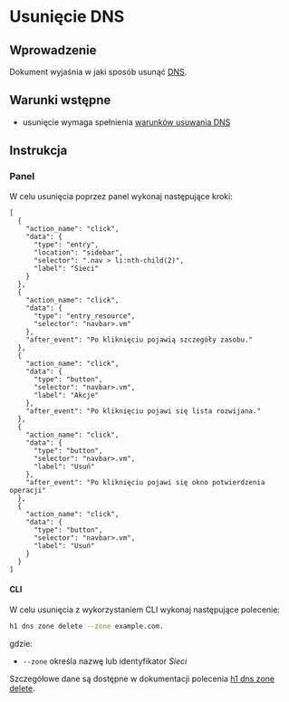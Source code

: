 # Usunięcie DNS

## Wprowadzenie

Dokument wyjaśnia w jaki sposób usunąć [DNS](/resource/networking/network.md).

## Warunki wstępne

* usunięcie wymaga spełnienia [warunków usuwania DNS](/resource/networking/network.md#usuwanie)

## Instrukcja

### Panel

W celu usunięcia poprzez panel wykonaj następujące kroki:

```guide
[
  {
    "action_name": "click",
    "data": {
      "type": "entry",
      "location": "sidebar",
      "selector": ".nav > li:nth-child(2)",
      "label": "Sieci"
    }
  },
  {
    "action_name": "click",
    "data": {
      "type": "entry_resource",
      "selector": "navbar>.vm"
    },
    "after_event": "Po kliknięciu pojawią szczegóły zasobu."
  },
  {
    "action_name": "click",
    "data": {
      "type": "button",
      "selector": "navbar>.vm",
      "label": "Akcje"
    },
    "after_event": "Po kliknięciu pojawi się lista rozwijana."
  },
  {
    "action_name": "click",
    "data": {
      "type": "button",
      "selector": "navbar>.vm",
      "label": "Usuń"
    },
    "after_event": "Po kliknięciu pojawi się okno potwierdzenia operacji"
  },
  {
    "action_name": "click",
    "data": {
      "type": "button",
      "selector": "navbar>.vm",
      "label": "Usuń"
    }
  }
]
```

#### CLI

W celu usunięcia z wykorzystaniem CLI wykonaj następujące polecenie:

```bash
h1 dns zone delete --zone example.com.
```

gdzie:

 * ```--zone``` określa nazwę lub identyfikator *Sieci*

Szczegółowe dane są dostępne w dokumentacji polecenia [h1 dns zone delete](/h1-cli/dns.md#dns-zone-delete).